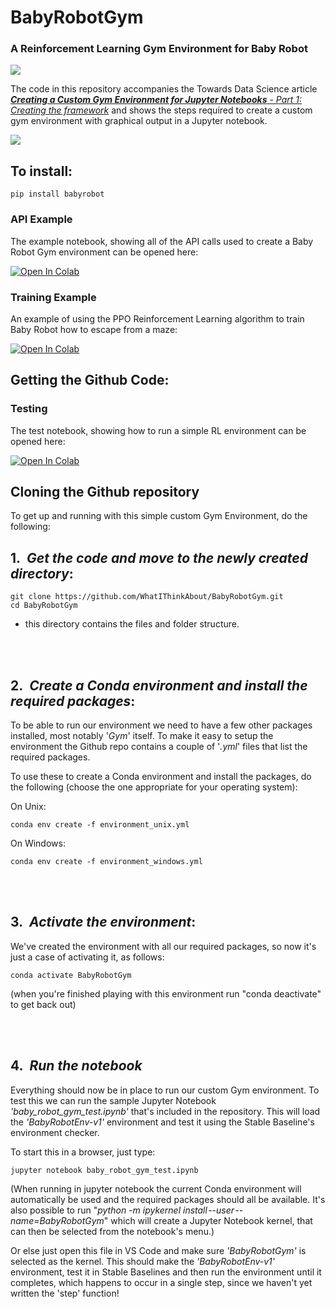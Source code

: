 # BabyRobotGym
### A Reinforcement Learning Gym Environment for Baby Robot


![]("https://github.com/WhatIThinkAbout/BabyRobotGym/blob/main/notebooks/images/black_maze_run_opt.gif")


The code in this repository accompanies the Towards Data Science article _[<b>Creating a Custom Gym Environment for Jupyter Notebooks</b> - <i>Part 1: Creating the framework</i>](https://towardsdatascience.com/creating-a-custom-gym-environment-for-jupyter-notebooks-e17024474617)_ and shows the steps required to create a custom gym environment with graphical output in a Jupyter notebook.


![]("https://github.com/WhatIThinkAbout/BabyRobotGym/blob/main/notebooks/images/green_babyrobot_small.gif")


## To install:

```
pip install babyrobot
```


### API Example

The example notebook, showing all of the API calls used to create a Baby Robot Gym environment can be opened here:

[![Open In Colab](https://colab.research.google.com/assets/colab-badge.svg)](https://colab.research.google.com/github/WhatIThinkAbout/BabyRobotGym/blob/main/notebooks/BabyRobot_API.ipynb)


### Training Example

An example of using the PPO Reinforcement Learning algorithm to train Baby Robot how to escape from a maze:

[![Open In Colab](https://colab.research.google.com/assets/colab-badge.svg)](https://colab.research.google.com/github/WhatIThinkAbout/BabyRobotGym/blob/main/notebooks/PPO_Training.ipynb)

## Getting the Github Code:

### Testing

The test notebook, showing how to run a simple RL environment can be opened here:

[![Open In Colab](https://colab.research.google.com/assets/colab-badge.svg)](https://colab.research.google.com/github/WhatIThinkAbout/BabyRobotGym/blob/main/baby_robot_gym_test.ipynb)


## Cloning the Github repository

To get up and running with this simple custom Gym Environment, do the following:


## 1\.&nbsp; <b><i>Get the code and move to the newly created directory</b></i>:

`git clone https://github.com/WhatIThinkAbout/BabyRobotGym.git` <br>
`cd BabyRobotGym`

* this directory contains the files and folder structure.

<br><br>
## 2\.&nbsp; <b><i>Create a Conda environment and install the required packages</b></i>:<br>

To be able to run our environment we need to have a few other packages installed, most notably '_Gym_' itself. To make it easy to setup the environment the Github repo contains a couple of '_.yml_' files that list the required packages. 

To use these to create a Conda environment and install the packages, do the following (choose the one appropriate for your operating system):

On Unix:

`conda env create -f environment_unix.yml`<br>


On Windows: 

`conda env create -f environment_windows.yml`<br>


<br><br>
## 3\.&nbsp; <b><i>Activate the environment</b></i>:

We've created the environment with all our required packages, so now it's just a case of activating it, as follows:

`conda activate BabyRobotGym`<br>

(when you're finished playing with this environment run "conda deactivate" to get back out)


<br><br>
## 4\.&nbsp; <b><i>Run the notebook</b></i>

Everything should now be in place to run our custom Gym environment. To test this we can run the sample Jupyter Notebook <i>'baby_robot_gym_test.ipynb'</i> that's included in the repository. This will load the _'BabyRobotEnv-v1'_ environment and test it using the Stable Baseline's environment checker. 

To start this in a browser, just type:

`jupyter notebook baby_robot_gym_test.ipynb`<br>

(When running in jupyter notebook the current Conda environment will automatically be used and the required packages should all be available. It's also possible to run "<i>python -m ipykernel install --user --name=BabyRobotGym</i>" which will create a Jupyter Notebook kernel, that can then be selected from the notebook's menu.)

Or else just open this file in VS Code and make sure _'BabyRobotGym'_ is selected as the kernel. This should make the _'BabyRobotEnv-v1'_ environment, test it in Stable Baselines and then run the environment until it completes, which happens to occur in a single step, since we haven't yet written the 'step' function!
